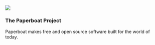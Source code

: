 <h2>
  <a href="https://www.fasmga.org">
    <img src="https://github.com/fasmga/.github/raw/main/assets/fasmga-wordmark-green.png" />
  </a>
</h2>

### The Paperboat Project

Paperboat makes free and open source software built for the world
of today.
